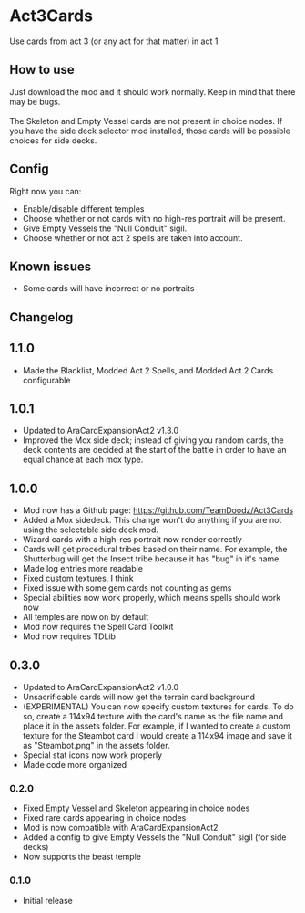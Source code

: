 # Act3Cards
Use cards from act 3 (or any act for that matter) in act 1

## How to use
Just download the mod and it should work normally. Keep in mind that there may be bugs. <br/> <br/>
The Skeleton and Empty Vessel cards are not present in choice nodes. If you have the side deck selector mod installed, those cards will be possible choices for side decks.

## Config
Right now you can: 
- Enable/disable different temples
- Choose whether or not cards with no high-res portrait will be present.
- Give Empty Vessels the "Null Conduit" sigil.
- Choose whether or not act 2 spells are taken into account.

## Known issues
- Some cards will have incorrect or no portraits

## Changelog

## 1.1.0
- Made the Blacklist, Modded Act 2 Spells, and Modded Act 2 Cards configurable

## 1.0.1
- Updated to AraCardExpansionAct2 v1.3.0
- Improved the Mox side deck; instead of giving you random cards, the deck contents are decided at the start of the battle in order to have an equal chance at each mox type.

## 1.0.0
- Mod now has a Github page: https://github.com/TeamDoodz/Act3Cards
- Added a Mox sidedeck. This change won't do anything if you are not using the selectable side deck mod.
- Wizard cards with a high-res portrait now render correctly
- Cards will get procedural tribes based on their name. For example, the Shutterbug will get the Insect tribe because it has "bug" in it's name.
- Made log entries more readable
- Fixed custom textures, I think
- Fixed issue with some gem cards not counting as gems
- Special abilities now work properly, which means spells should work now
- All temples are now on by default
- Mod now requires the Spell Card Toolkit
- Mod now requires TDLib

## 0.3.0
- Updated to AraCardExpansionAct2 v1.0.0
- Unsacrificable cards will now get the terrain card background
- (EXPERIMENTAL) You can now specify custom textures for cards. To do so, create a 114x94 texture with the card's name as the file name and place it in the assets folder. For example, if I wanted to create a custom texture for the Steambot card I would create a 114x94 image and save it as "Steambot.png" in the assets folder.
- Special stat icons now work properly
- Made code more organized

### 0.2.0
- Fixed Empty Vessel and Skeleton appearing in choice nodes
- Fixed rare cards appearing in choice nodes
- Mod is now compatible with AraCardExpansionAct2
- Added a config to give Empty Vessels the "Null Conduit" sigil (for side decks)
- Now supports the beast temple

### 0.1.0

- Initial release